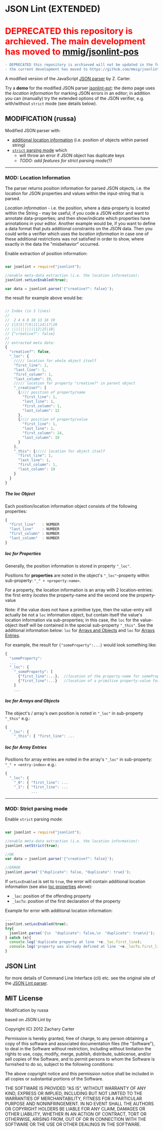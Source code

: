JSON Lint (EXTENDED)
=========

<h1 style="color: red;">
DEPRECATED this repository is archieved. The main development has moved to <a href="https://github.com/mmig/jsonlint-pos/">mmig/jsonlint-pos</a>
</h1>

```diff
- DEPRECATED this repository is archieved will not be updated in the future 
- the current development has moved to https://github.com/mmig/jsonlint-pos/
```


A modified version of the JavaScript [JSON parser](https://github.com/zaach/jsonlint/) by Z. Carter.

Try a **demo** for the modified JSON parser [jsonlint-ext](https://russaa.github.io/jsonlint-ext/):
the demo page uses the _location information_ for marking JSON errors in an editor;
in addition you can (manually) try the extended options of the JSON verifier, e.g. with/without
`strict` mode (see details below).


MODIFICATION (russa)
----

Modified JSON parser with:
 * [additional location information](#mod-location-information) (i.e. position of objects within parsed string)
 * [`strict` parsing mode](#mod-strict-parsing-mode) which
   * will throw an error if JSON object has duplicate keys
   * _TODO: add features for strict parsing mode(?)_ 

-----

### MOD: Location Information 

The parser returns position information for parsed JSON objects, i.e.
the location for JSON properties and values within the input-string that is parsed.


_Location information_ - i.e. the position, where a data-property is located 
within the String - may be useful, if you code a JSON editor and want to
annotate data-properties; and then show/indicate which properties have annotations 
in your editor.
Another example would be, if you want to define a data format that puts 
additional constraints on the JSON data.
Then you could write a verifier which uses the _location information_ in case
one of these additional restrictions was not satisfied in order to show,
where exactly in the data the "misbehavior" occurred.



Enable extraction of position information:
```javascript

var jsonlint = require("jsonlint");

//enable meta-data extraction (i.e. the location information):
jsonlint.setLocEnabled(true);

var data = jsonlint.parse('{"creative?": false}');

```

the result for example above would be:
```javascript

// Index (in 3 lines)
//
//  2 4 6 8 10 13 16 19
// 1|3|5|7|9|11|14|17|20
// |||||||||||12|15|18|
// {"creative?": false}
//
// extracted meta data:
{
  "creative?": false,
  "_loc": {
    ///// location for whole object itself
    "first_line": 1,
    "last_line": 1,
    "first_column": 1,
    "last_column": 19,
    ///// location for property "creative?" in parent object
    "_creative?": [
      {//// position of property/name
        "first_line": 1,
        "last_line": 1,
        "first_column": 1,
        "last_column": 12
      },
      {//// position of property/value
        "first_line": 1,
        "last_line": 1,
        "first_column": 14,
        "last_column": 19
      }
    ],
    "_this": {///// location for object itself
      "first_line": 1,
      "last_line": 1,
      "first_column": 1,
      "last_column": 19
    }
  }
}
``` 

##### The loc Object

Each position/location information object consists of the following properties:
```javascript
{ 
  "first_line"   : NUMBER
  "last_line"    : NUMBER 
  "first_column" : NUMBER
  "last_column"  : NUMBER
}
```

##### loc for Properties

Generally, the position information is stored in property `"_loc"`.

Positions for **properties** are noted in the object's `"_loc"`-property
within sub-property: `"_" + <property-name>`.

For a property, the location information is an array with 2 location-entries: 
the first entry _locates_ the property-name and the second one the property-value

Note: if the value does not have a primitive type, then the value-entry will actually be not
 a `loc` information object, but contain itself the value's location information via sub-properties;
 in this case, the `loc` for the value-object itself will be contained in the special sub-property `"_this"`. 
See the additional information below: `loc` for [Arrays and Objects](loc-for-arrays-and-objects) and
`loc` for [Arrays Entries](loc-for-array-entries).


For example, the result for `{"someProperty":...}` would look something like:
```javascript
{
  "someProperty":
  ...
  "_loc": {
    "_someProperty": [
      {"first_line":...},  //location of the property-name for someProperty
      {"first_line":...}   //location of a primitive property-value for someProperty
    ]
    ...
```

##### loc for Arrays and Objects

The object's / array's own position is noted in `"_loc"` in sub-property `"_this"`
e.g.:
```javascript
{
  "_loc": {
    "_this": { "first_line": ...
````

##### loc for Array Entries

Positions for array entries are noted in the array's `"_loc"` in sub-property: `"_" + <entry-index>`
e.g.:
```javascript
{
  "_loc": {
    "_0": { "first_line": ...
    "_1": { "first_line": ... 
            ...
```

-----

### MOD: Strict parsing mode

Enable `strict` parsing mode:
```javascript

var jsonlint = require("jsonlint");

//enable meta-data extraction (i.e. the location information):
jsonlint.setStrict(true);

//OK
var data = jsonlint.parse('{"creative?": false}');

//ERROR
jsonlint.parse('{"duplicate": false, "duplicate": true}');

```

If `setLocEnabled` is set to `true`, the error will contain additional location
information (see also [loc properties](#the-loc-properties) above):
 * `_loc`: position of the offending property 
 * `_locTo`: position of the first declaration of the property

Example for error with additional location information:
```javascript
...
jsonlint.setLocEnabled(true);
try{
  jsonlint.parse('{\n  "duplicate": false,\n  "duplicate": true\n}');
} catch (e){
  console.log('duplicate property at line '+e._loc.first_line);
  console.log('property was already defined at line '+e._locTo.first_line);
}
```


## JSON Lint

for more details of Command Line Interface (cli) etc. see the 
original site of the [JSON Lint parser](https://github.com/zaach/jsonlint/).


## MIT License


Modification by russa


based on JSON Lint by

Copyright (C) 2012 Zachary Carter

Permission is hereby granted, free of charge, to any person obtaining a copy of this software and associated documentation files (the "Software"), to deal in the Software without restriction, including without limitation the rights to use, copy, modify, merge, publish, distribute, sublicense, and/or sell copies of the Software, and to permit persons to whom the Software is furnished to do so, subject to the following conditions:

The above copyright notice and this permission notice shall be included in all copies or substantial portions of the Software.

THE SOFTWARE IS PROVIDED "AS IS", WITHOUT WARRANTY OF ANY KIND, EXPRESS OR IMPLIED, INCLUDING BUT NOT LIMITED TO THE WARRANTIES OF MERCHANTABILITY, FITNESS FOR A PARTICULAR PURPOSE AND NONINFRINGEMENT. IN NO EVENT SHALL THE AUTHORS OR COPYRIGHT HOLDERS BE LIABLE FOR ANY CLAIM, DAMAGES OR OTHER LIABILITY, WHETHER IN AN ACTION OF CONTRACT, TORT OR OTHERWISE, ARISING FROM, OUT OF OR IN CONNECTION WITH THE SOFTWARE OR THE USE OR OTHER DEALINGS IN THE SOFTWARE.
